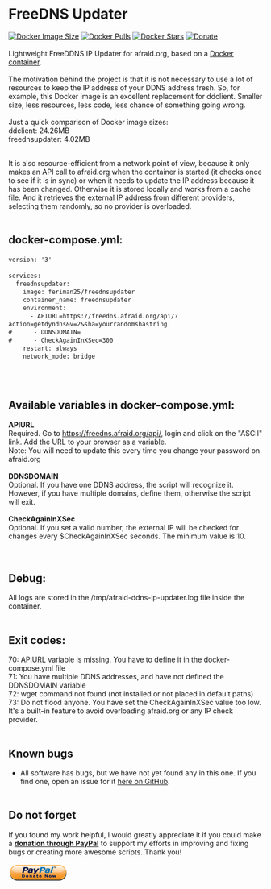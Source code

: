 # FreeDNS Updater
[![Docker Image Size](https://img.shields.io/docker/image-size/jlesage/firefox/latest?logo=docker&style=for-the-badge)](https://hub.docker.com/r/feriman25/freednsupdater/tags)
[![Docker Pulls](https://img.shields.io/docker/pulls/jlesage/firefox?label=Pulls&logo=docker&style=for-the-badge)](https://hub.docker.com/r/feriman25/freednsupdater/tags)
[![Docker Stars](https://img.shields.io/docker/stars/jlesage/firefox?label=Stars&logo=docker&style=for-the-badge)](https://hub.docker.com/r/feriman25/freednsupdater/tags)
[![Donate](https://img.shields.io/badge/Donate-PayPal-green.svg?style=for-the-badge)](https://paypal.me/BajzaFerenc)<br><br>
Lightweight FreeDDNS IP Updater for afraid.org, based on a [Docker container](https://hub.docker.com/r/feriman25/freednsupdater).<br><br>
The motivation behind the project is that it is not necessary to use a lot of resources to keep the IP address of your DDNS address fresh. So, for example, this Docker image is an excellent replacement for ddclient. Smaller size, less resources, less code, less chance of something going wrong.<br><br>
Just a quick comparison of Docker image sizes:<br>
ddclient: 24.26MB<br>
freednsupdater: 4.02MB<br><br>

It is also resource-efficient from a network point of view, because it only makes an API call to afraid.org when the container is started (it checks once to see if it is in sync) or when it needs to update the IP address because it has been changed. Otherwise it is stored locally and works from a cache file. And it retrieves the external IP address from different providers, selecting them randomly, so no provider is overloaded.
<br><br>
## docker-compose.yml:

    version: '3'

    services:
      freednsupdater:
        image: feriman25/freednsupdater
        container_name: freednsupdater
        environment:
          - APIURL=https://freedns.afraid.org/api/?action=getdyndns&v=2&sha=yourrandomshastring
    #      - DDNSDOMAIN=
    #      - CheckAgainInXSec=300  
        restart: always
        network_mode: bridge
<br><br>
## Available variables in docker-compose.yml:<br>
**APIURL**<br>
Required. Go to https://freedns.afraid.org/api/, login and click on the "ASCII" link. Add the URL to your browser as a variable.<br>
Note: You will need to update this every time you change your password on afraid.org<br><br>
**DDNSDOMAIN**<br>
Optional. If you have one DDNS address, the script will recognize it. However, if you have multiple domains, define them, otherwise the script will exit.<br><br>
**CheckAgainInXSec**<br>
Optional. If you set a valid number, the external IP will be checked for changes every $CheckAgainInXSec seconds. The minimum value is 10.<br>
<br><br>
## Debug:
All logs are stored in the /tmp/afraid-ddns-ip-updater.log file inside the container.
<br><br>
## Exit codes:
70: APIURL variable is missing. You have to define it in the docker-compose.yml file<br>
71: You have multiple DDNS addresses, and have not defined the DDNSDOMAIN variable<br>
72: wget command not found (not installed or not placed in default paths)<br>
73: Do not flood anyone. You have set the CheckAgainInXSec value too low. It's a built-in feature to avoid overloading afraid.org or any IP check provider.
<br><br>
## Known bugs
- All software has bugs, but we have not yet found any in this one. If you find one, open an issue for it [here on GitHub](https://github.com/Feriman22/freednsupdater/issues).
<br><br>
## Do not forget

If you found my work helpful, I would greatly appreciate it if you could make a **[donation through PayPal](https://paypal.me/BajzaFerenc)** to support my efforts in improving and fixing bugs or creating more awesome scripts. Thank you!

<a href='https://paypal.me/BajzaFerenc'><img height='36' style='border:0px;height:36px;' src='https://raw.githubusercontent.com/Feriman22/portscan-protection/master/paypal-donate.png' border='0' alt='Donate with Paypal' />  
